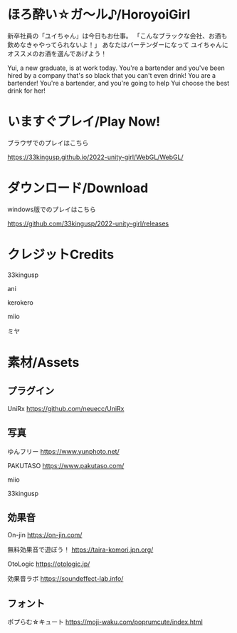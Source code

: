 # ほろ酔い☆ガ～ル♪/HoroyoiGirl
新卒社員の「ユイちゃん」は今日もお仕事。 「こんなブラックな会社、お酒も飲めなきゃやってられないよ！」 あなたはバーテンダーになって ユイちゃんにオススメのお酒を選んであげよう！

Yui, a new graduate, is at work today. You're a bartender and you've been hired by a company that's so black that you can't even drink! You are a bartender! You're a bartender, and you're going to help Yui choose the best drink for her!

# いますぐプレイ/Play Now!
ブラウザでのプレイはこちら

https://33kingusp.github.io/2022-unity-girl/WebGL/WebGL/

# ダウンロード/Download
windows版でのプレイはこちら

https://github.com/33kingusp/2022-unity-girl/releases

# クレジットCredits
33kingusp

ani

kerokero

miio

ミヤ

# 素材/Assets
## プラグイン
UniRx https://github.com/neuecc/UniRx

## 写真				
ゆんフリー	https://www.yunphoto.net/		

PAKUTASO	https://www.pakutaso.com/		

miio			

33kingusp			
				
## 効果音				
On-jin	https://on-jin.com/		

無料効果音で遊ぼう！	https://taira-komori.jpn.org/		

OtoLogic	https://otologic.jp/		

効果音ラボ	https://soundeffect-lab.info/		
				
## フォント
ポプらむ☆キュート	https://moji-waku.com/poprumcute/index.html	

